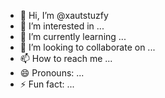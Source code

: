 - 👋 Hi, I’m @xautstuzfy
- 👀 I’m interested in ...
- 🌱 I’m currently learning ...
- 💞️ I’m looking to collaborate on ...
- 📫 How to reach me ...
- 😄 Pronouns: ...
- ⚡ Fun fact: ...

<!---
xautstuzfy/xautstuzfy is a ✨ special ✨ repository because its `README.md` (this file) appears on your GitHub profile.
You can click the Preview link to take a look at your changes.
--->
